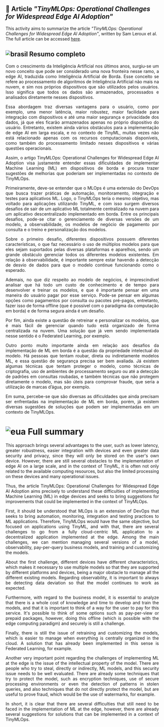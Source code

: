## :pencil: Article *"TinyMLOps: Operational Challenges for Widespread Edge AI Adoption"*

This activity aims to summarize the article *"TinyMLOps: Operational Challenges for Widespread Edge AI Adoption"*, written by Sam Leroux et al. The full article can be accessed [here](https://arxiv.org/pdf/2203.10923.pdf).

## ![brasil](https://upload.wikimedia.org/wikipedia/commons/thumb/0/05/Flag_of_Brazil.svg/22px-Flag_of_Brazil.svg.png) Resumo completo

<p align="justify">Com o crescimento da Inteligência Artificial nos últimos anos, surgiu-se um novo conceito que pode ser considerado uma nova fronteira nesse ramo, a edge AI, traduzida como Inteligência Artificial de Borda. Esse conceito se refere ao processamento de algoritmos de Inteligência Artificial não mais na nuvem, e sim nos próprios dispositivos que são utilizados pelos usuários. Isso significa que todos os dados são armazenados, processados e analisados diretamente nesses dispositivos.</p>
<p align="justify">Essa abordagem traz diversas vantagens para o usuário, como por exemplo, uma menor latência, maior robustez, maior facilidade para integração com dispositivos e até uma maior segurança e privacidade dos dados, já que eles ficarão armazenados apenas no próprio dispositivo do usuário. Entretanto, existem ainda vários obstáculos para a implementação de edge AI em larga escala, e no contexto de TinyML, muitas vezes não está relacionado apenas com os recursos computacionais disponíveis, como também do processamento limitado nesses dispositivos e várias questões operacionais. </p>
<p align="justify">Assim, o artigo TinyMLOps: Operational Challenges for Widespread Edge AI Adoption visa justamente entender essas dificuldades de implementar Machine Learning (ML) em dispositivos de borda e procura trazer sugestões de melhorias que poderiam ser implementadas no contexto de TinyMLOps. </p>
<p align="justify">Primeiramente, deve-se entender que o MLOps é uma extensão do DevOps que busca trazer práticas de automação, monitoramento, integração e testes para aplicativos ML. Logo, o TinyMLOps teria o mesmo objetivo, mas voltado para aplicações utilizando TinyML, e com isso surgem diversos desafios de sair de um aplicativo ML totalmente centralizado na nuvem para um aplicativo descentralizado implementado em borda. Entre os principais desafios, pode-se citar o gerenciamento de diversas versões de um modelo, a observabilidade, os modelos de negócio de pagamento por consulta e o treino e personalização dos modelos. </p>
<p align="justify">Sobre o primeiro desafio, diferentes dispositivos possuem diferentes características, o que faz necessário o uso de múltiplos modelos para que eles sejam suportados pelas diversas plataformas e aparelhos, sendo um grande obstáculo gerenciar todos os diferentes modelos existentes. Em relação à observabilidade, é importante sempre estar havendo a detecção de desvio de dados para que o modelo continue funcionando como o esperado.</p>
<p align="justify">Ademais, no que diz respeito ao modelo de negócios, é imprescindível analisar que há todo um custo de conhecimento e de tempo para desenvolver e treinar os modelos, e que é importante pensar em uma maneira do usuário pagar por esse serviço. Pode-se pensar em algumas opções como pagamentos por consulta ou pacotes pré-pagos, entretanto, fazer isso de forma offline (que é possível com o paradigma da computação em borda) e de forma segura ainda é um desafio. </p>
<p align="justify">Por fim, ainda existe a questão de retreinar e personalizar os modelos, que é mais fácil de gerenciar quando tudo está organizado de forma centralizada na nuvem. Uma solução que já vem sendo implementada nesse sentido é o Federated Learning, por exemplo.</p>
<p align="justify">Outro ponto muito importante ainda em relação aos desafios da implementação de ML em borda é a questão da propriedade intelectual do modelo. Há pessoas que tentam roubar, direta ou indiretamente modelos ML, e essa questão de segurança precisa ser bem avaliada. Já existem algumas técnicas que tentam proteger o modelo, como técnicas de criptografia, uso de ambientes de processamento seguro ou até a detecção de padrões em consultas roubadas, e também técnicas que não protegem diretamente o modelo, mas são úteis para comprovar fraude, que seria a utilização de marcas d’água, por exemplo.</p>
<p align="justify">Em suma, percebe-se que são diversas as dificuldades que ainda precisam ser enfrentadas na implementação de ML em borda, porém, já existem diversas sugestões de soluções que podem ser implementadas em um contexto de TinyMLOps.</p>

# ![eua](https://upload.wikimedia.org/wikipedia/commons/thumb/a/a4/Flag_of_the_United_States.svg/22px-Flag_of_the_United_States.svg.png) Full summary
<p With the growth of Artificial Intelligence in recent years, a new concept emerged that can be considered a new frontier in this field, edge AI. This concept refers to the processing of Artificial Intelligence algorithms no longer in the cloud, but in the very devices that are used by users. This means that all data is stored, processed and analyzed directly on these devices.
</p>

<p align="justify">This approach brings several advantages to the user, such as lower latency, greater robustness, easier integration with devices and even greater data security and privacy, since they will only be stored on the user's own device. However, there are still several obstacles to the implementation of edge AI on a large scale, and in the context of TinyML, it is often not only related to the available computing resources, but also the limited processing on these devices and many operational issues.
</p>

<p align="justify">Thus, the article TinyMLOps: Operational Challenges for Widespread Edge AI Adoption aims precisely to understand these difficulties of implementing Machine Learning (ML) in edge devices and seeks to bring suggestions for improvements that could be implemented in the context of TinyMLOps.
</p>

<p align="justify">First, it should be understood that MLOps is an extension of DevOps that seeks to bring automation, monitoring, integration and testing practices to ML applications. Therefore, TinyMLOps would have the same objective, but focused on applications using TinyML, and with that, there are several challenges to go from a fully cloud-centric ML application to a decentralized application implemented at the edge. Among the main challenges, we can mention managing several versions of a model, observability, pay-per-query business models, and training and customizing the models.
</p>

<p align="justify">About the first challenge, different devices have different characteristics, which makes it necessary to use multiple models so that they are supported by different platforms and devices, being a major obstacle to manage all the different existing models. Regarding observability, it is important to always be detecting data deviation so that the model continues to work as expected.
</p>

<p align="justify">Furthermore, with regard to the business model, it is essential to analyze that there is a whole cost of knowledge and time to develop and train the models, and that it is important to think of a way for the user to pay for this service. It's possible to think of some options such as pay-per-view or prepaid packages, however, doing this offline (which is possible with the edge computing paradigm) and securely is still a challenge.
</p>

<p align="justify">Finally, there is still the issue of retraining and customizing the models, which is easier to manage when everything is centrally organized in the cloud. A solution that has already been implemented in this sense is Federated Learning, for example.
</p>

<p align="justify">Another very important point regarding the challenges of implementing ML at the edge is the issue of the intellectual property of the model. There are people who try to steal, directly or indirectly, ML models, and this security issue needs to be well evaluated. There are already some techniques that try to protect the model, such as encryption techniques, use of secure processing environments or even the detection of patterns in stolen queries, and also techniques that do not directly protect the model, but are useful to prove fraud, which would be the use of watermarks, for example.
</p>

<p align="justify">In short, it is clear that there are several difficulties that still need to be faced in the implementation of ML at the edge, however, there are already several suggestions for solutions that can be implemented in a context of TinyMLOps.
</p>
